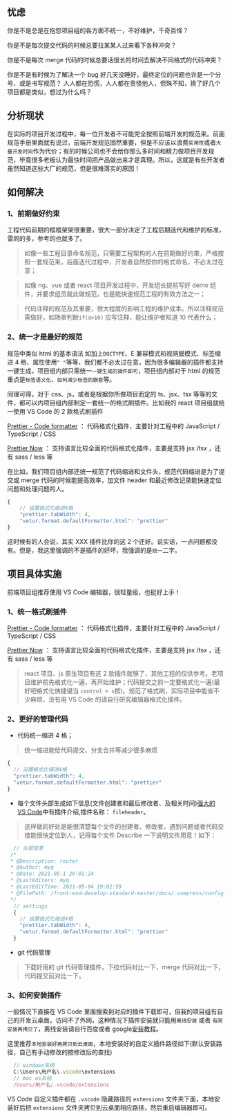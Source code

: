 <!-- ---
prev: ../code/javascript/
next: ../about/
editLink: true
--- -->

<!-- # 项目应用 -->

<!-- ![front-end-develop-standard07.jpg](../images/front-end-develop-standard07.jpg) -->

## 忧虑

你是不是总是在抱怨项目组的各方面不统一，不好维护，千奇百怪？

你是不是每次提交代码的时候总要拉某某人过来看下各种冲突？

你是不是每次 merge 代码的时候总要话很长的时间去解决不同格式的代码冲突？

你是不是有时候为了解决一个 bug 好几天没睡好，最终定位的问题也许是一个分号、或是书写规范？ 人人都在恐慌，人人都在责怪他人，但殊不知，换了好几个项目都是类似，想过为什么吗？

## 分析现状

在实际的项目开发过程中，每一位开发者不可能完全按照前端开发的规范来。前面规范手册里面就有说过，前端开发规范固然重要，但是不应该以浪费`实用性`或者`大量开发时间`作为代价；有的时候公司也不会给你那么多时间和精力做项目开发规范，毕竟很多老板认为最快时间把产品做出来才是真理。所以，这就是有些开发者虽然知道这些大厂的规范，但是很难落实的原因！

## 如何解决

### 1、前期做好约束

工程代码前期的框框架架很重要，很大一部分决定了工程后期迭代和维护的标准，雷同的多，参考的也就多了。

> 如像一些工程目录命名规范，只需要工程架构的人在前期做好约束，严格按照一套规范来，后面迭代过程中，开发者自然按你的格式命名，不必太过在意；

> 如像 ng、vue 或者 react 项目开发过程中，开发组长提前写好 demo 组件，并要求组员就此做规范，也是能快速规范工程的有效方法之一；

> 代码注释的规范及其重要，很大程度的影响工程的维护成本。所以注释规范需做好，如场景判断`if(a>10)` 应写注释，能让维护者知道 10 代表什么；

### 2、统一才是最好的规范

规范中类似 html 的基本语法 如加上`DOCTYPE`、E 兼容模式和视网膜模式、标签缩进 4 格、属性使用`" "`等等，我们都不必太过在意，因为很多编辑器的插件都支持一键生成，项目组内部只需统一`一键生成的插件即可`，项目组内部对于 html 的规范重点是`标签语义化`、`如何减少标签的嵌套`等。

同理可得，对于 css、js，或者是根据你所做项目而定的 ts、jsx、tsx 等等的文件，都可以内项目组内部制定一套统一的格式刷插件。比如我的 react 项目组就统一使用 VS Code 的 2 款格式刷插件

[Prettier - Code formatter](https://marketplace.visualstudio.com/items?itemName=esbenp.prettier-vscode) ： 代码格式化插件，主要针对工程中的 JavaScript / TypeScript / CSS

[Prettier Now](https://marketplace.visualstudio.com/items?itemName=remimarsal.prettier-now) ： 支持语言比较全面的代码格式化插件，主要是支持 jsx /tsx ，还有 sass / less 等

在比如，我们项目组内部还统一规范了代码缩进和文件头，规范代码缩进是为了提交或 merge 代码的时候能提高效率，加文件 header 和最近修改记录能快速定位问题和处理问题的人。

```javascript
{
    // 设置格式化缩进4格
    "prettier.tabWidth": 4,
    "vetur.format.defaultFormatter.html": "prettier"
}
```

这时候有的人会说，其实 XXX 插件比你的这 2 个还好。说实话，一点问题都没有。但是，我这里强调的不是插件的好坏，我强调的是`统一`二字。

## 项目具体实施

前端项目组推荐使用 VS Code 编辑器，很轻量级，也挺好上手！

### 1、统一格式刷插件

[Prettier - Code formatter](https://marketplace.visualstudio.com/items?itemName=esbenp.prettier-vscode) ： 代码格式化插件，主要针对工程中的 JavaScript / TypeScript / CSS

[Prettier Now](https://marketplace.visualstudio.com/items?itemName=remimarsal.prettier-now) ： 支持语言比较全面的代码格式化插件，主要是支持 jsx /tsx ，还有 sass / less 等

> react 项目、js 原生项目有这 2 款插件就够了，其他工程的仅供参考。老项目维护前先格式化一遍，再开始维护；代码提交之前一定要格式化一遍(最好吧格式化快捷键当 `control + s`按)。规范了格式刷，实际项目中能省不少麻烦，没有用 VS Code 的请自行研究编辑器格式化插件。

### 2、更好的管理代码

- 代码统一缩进 4 格；

> 统一缩进能给代码提交、分支合并等减少很多麻烦

```javascript
{
  // 设置格式化缩进4格
  "prettier.tabWidth": 4,
  "vetur.format.defaultFormatter.html": "prettier"
}
```

- 每个文件头部生成如下信息(文件创建者和最后修改者、及相关时间)[强大的 VS Code](<(https://juejin.im/post/5b123ace6fb9a01e6f560a4b)>)中有插件介绍,插件名称： `fileheader`。

> 这样做的好处是能很清楚每个文件的创建者、修改者，遇到问题或者代码交接能很快定位到人，记得每个文件 Describe 一下说明文件用意！如下：

```javascript
  // 头部信息
 /*
 * @Description: router
 * @Author: myq
 * @Date: 2021-05-1 20:01:24
 * @LastEditors: myq
 * @LastEditTime: 2021-05-04 19:02:59
 * @FilePath: /front-end-develop-standard-master/docs/.vuepress/config.js
 */
  // settings
  {
    // 设置格式化缩进4格
    "prettier.tabWidth": 4,
    "vetur.format.defaultFormatter.html": "prettier"
  }
```

- git 代码管理

> 下载好用的 git 代码管理插件，下拉代码对比一下，merge 代码对比一下，代码提交前对比一下。

### 3、如何安装插件

一般情况下直接在 VS Code 里面搜索到对应的插件下载即可，但我的项目组有自己的开发云桌面，访问不了外网，这种情况下插件安装就只能用`离线安装` 或者 `有网安装再拷贝了`，离线安装请自行百度或者 google[安装教程](https://www.cnblogs.com/majianguo/p/6561147.html)。

这里推荐`本地安装好再拷贝到云桌面`，本地安装好的自定义插件路径如下(默认安装路径，自己有手动修改的按修改后的查找)

```javascript
  // windows系统
  C:\Users\用户名\.vscode\extensions
  // mac os系统
  /Users/用户名/.vscode/extensions
```

VS Code 自定义插件都在 `.vscode` 隐藏路径的 `extensions` 文件夹下面，本地安装好后把 `extensions` 文件夹拷贝到云桌面相应路径，然后重启编辑器即可。
